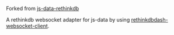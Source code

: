 Forked from [js-data-rethinkdb](https://github.com/js-data/js-data-rethinkdb)

A rethinkdb websocket adapter for js-data by using [rethinkdbdash-websocket-client](https://github.com/gutenye/rethinkdb-websocket-client).
